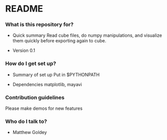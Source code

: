 # README #

### What is this repository for? ###

* Quick summary
Read cube files, do numpy manipulations, and visualize them quickly before exporting again to cube.

* Version
0.1

### How do I get set up? ###

* Summary of set up
Put in $PYTHONPATH

* Dependencies
matplotlib, mayavi

### Contribution guidelines ###

Please make demos for new features

### Who do I talk to? ###

* Matthew Goldey